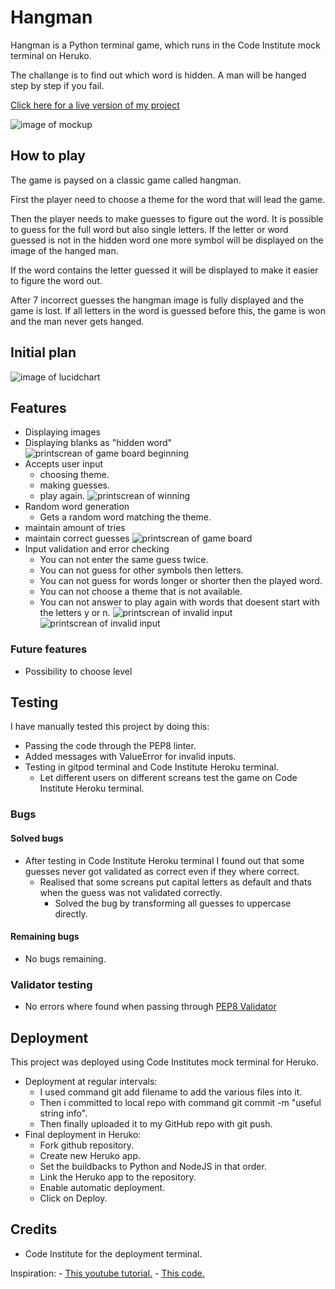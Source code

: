 # Hangman

Hangman is a Python terminal game, which runs in the Code Institute mock terminal on Heruko.

The challange is to find out which word is hidden.
A man will be hanged step by step if you fail.

[Click here for a live version of my project](https://hangman-by-jess.herokuapp.com)

![image of mockup](/assets/images/mockup.jpg)

## How to play

The game is paysed on a classic game called hangman.

First the player need to choose a theme for the word that will lead the game.

Then the player needs to make guesses to figure out the word. It is possible to guess for the full word but also single letters. If the letter or word guessed is not in the hidden word one more symbol will be displayed on the image of the hanged man. 

If the word contains the letter guessed it will be displayed to make it easier to figure the word out.

After 7 incorrect guesses the hangman image is fully displayed and the game is lost. If all letters in the word is guessed before this, the game is won and the man never gets hanged.

## Initial plan

![image of lucidchart](/assets/images/lucidchart.jpeg)

## Features

- Displaying images
- Displaying blanks as "hidden word"
![printscrean of game board beginning](/assets/images/beginning.jpg)
- Accepts user input
    - choosing theme.
    - making guesses.
    - play again.
![printscrean of winning](/assets/images/win.jpg)
- Random word generation
    - Gets a random word matching the theme.
- maintain amount of tries
- maintain correct guesses
![printscrean of game board](/assets/images/maintain-guess.jpg)
- Input validation and error checking
    - You can not enter the same guess twice.
    - You can not guess for other symbols then letters.
    - You can not guess for words longer or shorter then the played word.
    - You can not choose a theme that is not available.
    - You can not answer to play again with words that doesent start with the letters y or n.
![printscrean of invalid input](/assets/images/error.jpg)
![printscrean of invalid input](/assets/images/error-2.jpg)
### Future features
- Possibility to choose level

## Testing

I have manually tested this project by doing this:
- Passing the code through the PEP8 linter.
- Added messages with ValueError for invalid inputs.
- Testing in gitpod terminal and Code Institute Heroku terminal.
    - Let different users on different screans test the game on Code Institute Heroku terminal.

### Bugs

#### Solved bugs

- After testing in Code Institute Heroku terminal I found out that some guesses never got validated as correct even if they where correct.
    - Realised that some screans put capital letters as default and thats when the guess was not validated correctly.
        - Solved the bug by transforming all guesses to uppercase directly.

#### Remaining bugs

- No bugs remaining.

### Validator testing

- No errors where found when passing through [PEP8 Validator](http://www.pep8online.com/checkresult)

## Deployment

This project was deployed using Code Institutes mock terminal for Heruko.

- Deployment at regular intervals:
    - I used command git add filename to add the various files into it.
    - Then i committed to local repo with command git commit -m "useful string info".
    - Then finally uploaded it to my GitHub repo with git push.
- Final deployment in Heruko:
    - Fork github repository.
    - Create new Heruko app.
    - Set the buildbacks to Python and NodeJS in that order.
    - Link the Heruko app to the repository.
    - Enable automatic deployment.
    - Click on Deploy.

## Credits

- Code Institute for the deployment terminal.

Inspiration:
    - [This youtube tutorial.](https://www.youtube.com/watch?v=m4nEnsavl6w)
    - [This code.](https://inventwithpython.com/invent4thed/chapter8.html)